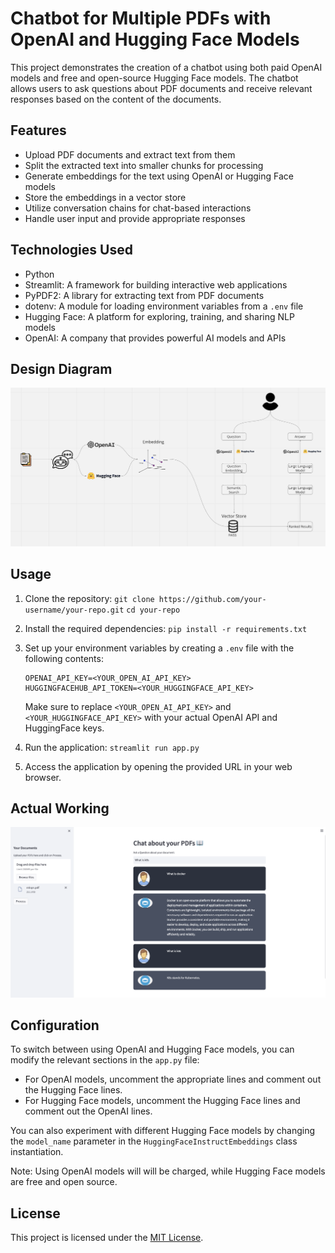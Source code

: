 # Chatbot for Multiple PDFs with OpenAI and Hugging Face Models

This project demonstrates the creation of a chatbot using both paid OpenAI models and free and open-source Hugging Face models. 
The chatbot allows users to ask questions about PDF documents and receive relevant responses based on the content of the documents.

## Features

- Upload PDF documents and extract text from them
- Split the extracted text into smaller chunks for processing
- Generate embeddings for the text using OpenAI or Hugging Face models
- Store the embeddings in a vector store
- Utilize conversation chains for chat-based interactions
- Handle user input and provide appropriate responses

## Technologies Used

- Python
- Streamlit: A framework for building interactive web applications
- PyPDF2: A library for extracting text from PDF documents
- dotenv: A module for loading environment variables from a `.env` file
- Hugging Face: A platform for exploring, training, and sharing NLP models
- OpenAI: A company that provides powerful AI models and APIs


## Design Diagram
![Design Diagram](design-diagram.png)



## Usage

1. Clone the repository:
   `git clone https://github.com/your-username/your-repo.git`
   `cd your-repo`
   
2. Install the required dependencies:
   `pip install -r requirements.txt`

3. Set up your environment variables by creating a `.env` file with the following contents:
   ```
   OPENAI_API_KEY=<YOUR_OPEN_AI_API_KEY>
   HUGGINGFACEHUB_API_TOKEN=<YOUR_HUGGINGFACE_API_KEY>
   ```
   
   Make sure to replace `<YOUR_OPEN_AI_API_KEY>` and `<YOUR_HUGGINGFACE_API_KEY>` with your actual OpenAI API and HuggingFace keys.

4. Run the application:
   `streamlit run app.py`

5. Access the application by opening the provided URL in your web browser.

## Actual Working

![Actual Working](chatbot.png)

## Configuration

To switch between using OpenAI and Hugging Face models, you can modify the relevant sections in the `app.py` file:

- For OpenAI models, uncomment the appropriate lines and comment out the Hugging Face lines.
- For Hugging Face models, uncomment the Hugging Face lines and comment out the OpenAI lines.

You can also experiment with different Hugging Face models by changing the `model_name` parameter in the `HuggingFaceInstructEmbeddings` class instantiation.

Note: Using OpenAI models will will be charged, while Hugging Face models are free and open source.

## License

This project is licensed under the [MIT License](LICENSE).














